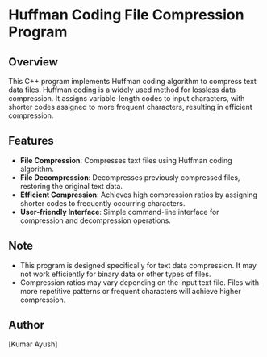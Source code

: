 # Huffman Coding File Compression Program

## Overview
This C++ program implements Huffman coding algorithm to compress text data files. Huffman coding is a widely used method for lossless data compression. It assigns variable-length codes to input characters, with shorter codes assigned to more frequent characters, resulting in efficient compression.

## Features
- **File Compression**: Compresses text files using Huffman coding algorithm.
- **File Decompression**: Decompresses previously compressed files, restoring the original text data.
- **Efficient Compression**: Achieves high compression ratios by assigning shorter codes to frequently occurring characters.
- **User-friendly Interface**: Simple command-line interface for compression and decompression operations.

## Note
- This program is designed specifically for text data compression. It may not work efficiently for binary data or other types of files.
- Compression ratios may vary depending on the input text file. Files with more repetitive patterns or frequent characters will achieve higher compression.

## Author
[Kumar Ayush]
